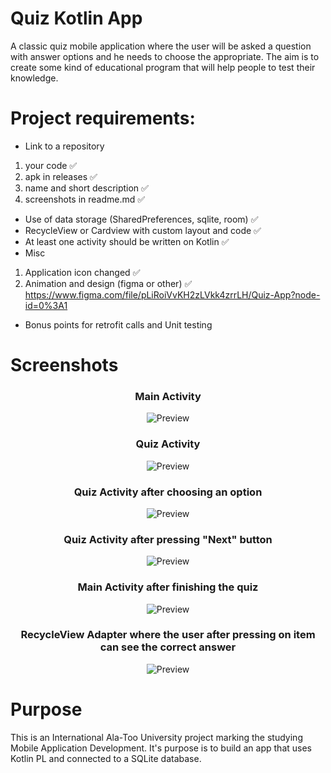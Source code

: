# Quiz Kotlin App
A classic quiz mobile application where the user will be asked a question with answer options and he needs to choose the appropriate. The aim is to create some kind of educational program that will help people to test their knowledge. 

# Project requirements:
* Link to a repository 
1) your code :white_check_mark:
2) apk in releases :white_check_mark:
3) name and short description :white_check_mark:
4) screenshots in readme.md :white_check_mark:
* Use of data storage (SharedPreferences, sqlite, room) :white_check_mark:
* RecycleView or Cardview with custom layout and code :white_check_mark:
* At least one activity should be written on Kotlin :white_check_mark:
* Misc  
1) Application icon changed :white_check_mark:
2) Animation and design (figma or other) :white_check_mark:
https://www.figma.com/file/pLiRoiVvKH2zLVkk4zrrLH/Quiz-App?node-id=0%3A1
* Bonus points for retrofit calls and Unit testing 

# Screenshots

<h3 align="center"><strong>Main Activity</strong></h3>
<p align="center">
  <img src="https://i.ibb.co/wyh6S4k/quiz-app-1.png" alt="Preview"/>
</p>

<h3 align="center"><strong>Quiz Activity</strong></h3>
<p align="center">
  <img src="https://i.ibb.co/3NnjyKX/quiz-app-2.png" alt="Preview"/>
</p>

<h3 align="center"><strong>Quiz Activity after choosing an option</strong></h3>
<p align="center">
  <img src="https://i.ibb.co/VQCDsMh/quiz-app-3.png" alt="Preview"/>
</p>

<h3 align="center"><strong>Quiz Activity after pressing "Next" button</strong></h3>
<p align="center">
  <img src="https://i.ibb.co/DYVmNp0/quiz-app-4.png" alt="Preview"/>
</p>

<h3 align="center"><strong>Main Activity after finishing the quiz</strong></h3>
<p align="center">
  <img src="https://i.ibb.co/9WBxjyk/quiz-app-5.png" alt="Preview"/>
</p>

<h3 align="center"><strong>RecycleView Adapter where the user after pressing on item can see the correct answer</strong></h3>
<p align="center">
  <img src="https://i.ibb.co/z7h1Mym/quiz-app-6.png" alt="Preview"/>
</p>

# Purpose

This is an International Ala-Too University project marking the studying Mobile Application Development. It's purpose is to build an app that uses Kotlin PL and connected to a SQLite database.
